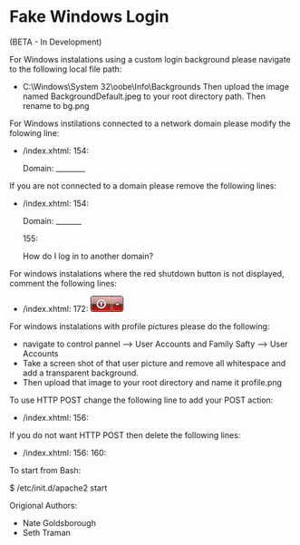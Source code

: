 # Fake Windows Login

(BETA - In Development)



For Windows instalations using a custom login background please navigate to the following local file path:
- C:\\Windows\System 32\oobe\Info\Backgrounds
Then upload the image named BackgroundDefault.jpeg to your root directory path.
Then rename to bg.png

For Windows instilations connected to a network domain please modify the folowing line:
- /index.xhtml:
	154: <p class="domain"> Domain: ________</p>

If you are not connected to a domain please remove the following lines:
- /index.xhtml:
    154: <p class="domain"> Domain: _______</p>
    155: <p class="domainlog"> How do I log in to another domain?</p>

For windows instalations where the red shutdown button is not displayed, comment the following lines:
- /index.xhtml:
	172: <img src="/shutdown.png"  draggable="false" ondragstart="return false;" />


For windows instalations with profile pictures please do the following:
- navigate to control pannel --> User Accounts and Family Safty --> User Accounts
- Take a screen shot of that user picture and remove all whitespace and add a transparent background.
- Then upload that image to your root directory and name it profile.png

To use HTTP POST change the following line to add your POST action:
- /index.xhtml:
	156: <form id="info" method="post" action="________________________">

If you do not want HTTP POST then delete the following lines:
- /index.xhtml:
	156: <form id="info" method="post" action="________________________">
	160:     </form>

To start from Bash:

$ /etc/init.d/apache2 start


Origional Authors:
- Nate Goldsborough     
- Seth Traman